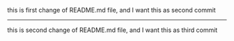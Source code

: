 this is first change of README.md file, and I want this as second commit


---
this is second change of README.md file, and I want this as third commit


